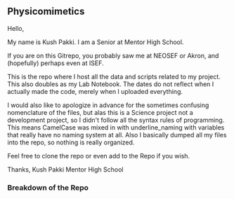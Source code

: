## Physicomimetics

Hello,

My name is Kush Pakki. I am a Senior at Mentor High School.

If you are on this Gitrepo, you probably saw me at NEOSEF or Akron, and (hopefully) perhaps even at ISEF. 

This is the repo where I host all the data and scripts related to my project. This also doubles as my Lab Notebook. The dates do not reflect when I actually made the code, merely when I uploaded everything.  

I would also like to apologize in advance for the sometimes confusing nomenclature of the files, but alas this is a Science project not a development project, so I didn't follow all the syntax rules of programming. This means CamelCase was mixed in with underline_naming with variables that really have no naming system at all. Also I basically dumped all my files into the repo, so nothing is really organized.

Feel free to clone the repo or even add to the Repo if you wish. 

Thanks,
Kush Pakki
Mentor High School

### Breakdown of the Repo




